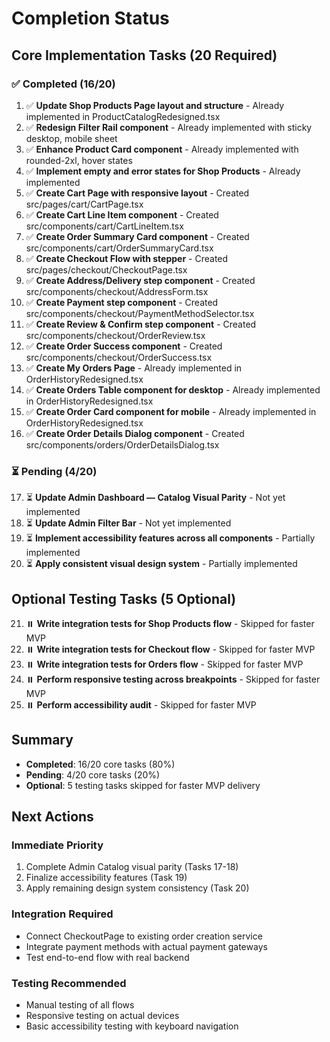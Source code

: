 # Completion Status

## Core Implementation Tasks (20 Required)

### ✅ Completed (16/20)

1. ✅ **Update Shop Products Page layout and structure** - Already implemented in ProductCatalogRedesigned.tsx
2. ✅ **Redesign Filter Rail component** - Already implemented with sticky desktop, mobile sheet
3. ✅ **Enhance Product Card component** - Already implemented with rounded-2xl, hover states
4. ✅ **Implement empty and error states for Shop Products** - Already implemented
5. ✅ **Create Cart Page with responsive layout** - Created src/pages/cart/CartPage.tsx
6. ✅ **Create Cart Line Item component** - Created src/components/cart/CartLineItem.tsx
7. ✅ **Create Order Summary Card component** - Created src/components/cart/OrderSummaryCard.tsx
8. ✅ **Create Checkout Flow with stepper** - Created src/pages/checkout/CheckoutPage.tsx
9. ✅ **Create Address/Delivery step component** - Created src/components/checkout/AddressForm.tsx
10. ✅ **Create Payment step component** - Created src/components/checkout/PaymentMethodSelector.tsx
11. ✅ **Create Review & Confirm step component** - Created src/components/checkout/OrderReview.tsx
12. ✅ **Create Order Success component** - Created src/components/checkout/OrderSuccess.tsx
13. ✅ **Create My Orders Page** - Already implemented in OrderHistoryRedesigned.tsx
14. ✅ **Create Orders Table component for desktop** - Already implemented in OrderHistoryRedesigned.tsx
15. ✅ **Create Order Card component for mobile** - Already implemented in OrderHistoryRedesigned.tsx
16. ✅ **Create Order Details Dialog component** - Created src/components/orders/OrderDetailsDialog.tsx

### ⏳ Pending (4/20)

17. ⏳ **Update Admin Dashboard — Catalog Visual Parity** - Not yet implemented
18. ⏳ **Update Admin Filter Bar** - Not yet implemented
19. ⏳ **Implement accessibility features across all components** - Partially implemented
20. ⏳ **Apply consistent visual design system** - Partially implemented

## Optional Testing Tasks (5 Optional)

21. ⏸️ **Write integration tests for Shop Products flow** - Skipped for faster MVP
22. ⏸️ **Write integration tests for Checkout flow** - Skipped for faster MVP
23. ⏸️ **Write integration tests for Orders flow** - Skipped for faster MVP
24. ⏸️ **Perform responsive testing across breakpoints** - Skipped for faster MVP
25. ⏸️ **Perform accessibility audit** - Skipped for faster MVP

## Summary

- **Completed**: 16/20 core tasks (80%)
- **Pending**: 4/20 core tasks (20%)
- **Optional**: 5 testing tasks skipped for faster MVP delivery

## Next Actions

### Immediate Priority
1. Complete Admin Catalog visual parity (Tasks 17-18)
2. Finalize accessibility features (Task 19)
3. Apply remaining design system consistency (Task 20)

### Integration Required
- Connect CheckoutPage to existing order creation service
- Integrate payment methods with actual payment gateways
- Test end-to-end flow with real backend

### Testing Recommended
- Manual testing of all flows
- Responsive testing on actual devices
- Basic accessibility testing with keyboard navigation
